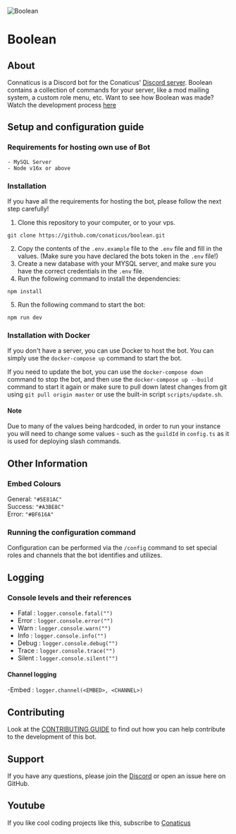 <p><img src="https://cdn.discordapp.com/avatars/983780349253386330/76763825aaefa8c2b2251829b675777b.webp?size=128" alt="Boolean"></p>
<h1>Boolean</h1>

## About
Connaticus is a Discord bot for the Conaticus' [Discord server](https://discord.com/invite/aDAsjZVzaH). Boolean contains a collection of commands for your server, like a mod mailing system, a custom role menu, etc. Want to see how Boolean was made? Watch the development process [here](https://www.youtube.com/watch?v=xq2jR3_msmk)

## Setup and configuration guide

### Requirements for hosting own use of Bot
```
- MySQL Server
- Node v16x or above
```

### Installation
If you have all the requirements for hosting the bot, please follow the next step carefully!

1. Clone this repository to your computer, or to your vps.
```
git clone https://github.com/conaticus/boolean.git
```

2. Copy the contents of the `.env.example` file to the `.env` file and fill in the values. (Make sure you have declared the bots token in the `.env` file!)
3. Create a new database with your MYSQL server, and make sure you have the correct credentials in the `.env` file.
4. Run the following command to install the dependencies:
```
npm install
```
5. Run the following command to start the bot:
```
npm run dev
```

### Installation with Docker
If you don't have a server, you can use Docker to host the bot. You can simply use the `docker-compose up` command to start the bot.

If you need to update the bot, you can use the `docker-compose down` command to stop the bot, and then use the `docker-compose up --build` command to start it again or make sure to pull down latest changes from git using `git pull origin master` or use the built-in script `scripts/update.sh`.

#### Note
Due to many of the values being hardcoded, in order to run your instance you will need to change some values - such as the `guildId` in `config.ts` as it is used for deploying slash commands.

## Other Information

### Embed Colours

General: `"#5E81AC"` \
Success: `"#A3BE8C"` \
Error: `"#BF616A"`

### Running the configuration command

Configuration can be performed via the `/config` command to set special roles
and channels that the bot identifies and utilizes.

## Logging

### Console levels and their references

-   Fatal : `logger.console.fatal("")`
-   Error : `logger.console.error("")`
-   Warn : `logger.console.warn("")`
-   Info : `logger.console.info("")`
-   Debug : `logger.console.debug("")`
-   Trace : `logger.console.trace("")`
-   Silent : `logger.console.silent("")`

#### Channel logging

-Embed : `logger.channel(<EMBED>, <CHANNEL>)`

## Contributing

Look at the [CONTRIBUTING GUIDE](https://github.com/conaticus/boolean/blob/master/CONTRIBUTING.md) to find out how you can help contribute to the development of this bot.

## Support
If you have any questions, please join the [Discord](https://discord.gg/aDAsjZVzaH) or open an issue here on GitHub.

## Youtube
If you like cool coding projects like this, subscribe to [Conaticus](https://www.youtube.com/channel/UCRLHJ-7b4pjDpBBHAUXEvjQ)
